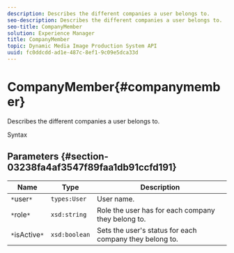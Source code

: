```yaml
---
description: Describes the different companies a user belongs to.
seo-description: Describes the different companies a user belongs to.
seo-title: CompanyMember
solution: Experience Manager
title: CompanyMember
topic: Dynamic Media Image Production System API
uuid: fc0ddcdd-ad1e-487c-8ef1-9c09e5dca33d
---
```


# CompanyMember{#companymember}

Describes the different companies a user belongs to.

 Syntax 

## Parameters {#section-03238fa4af3547f89faa1db91ccfd191}

|  Name  | Type  | Description  |
|---|---|---|
|  `*`user`*`  | `types:User`  | User name.  |
|  `*`role`*`  | `xsd:string`  | Role the user has for each company they belong to.  |
|  `*`isActive`*`  | `xsd:boolean`  | Sets the user's status for each company they belong to.  |

